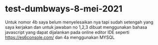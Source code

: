 # test-dumbways-8-mei-2021

Untuk nomor 4b saya belum menyelesaikan nya tapi sudah setengah yang saya kerjakan dan untuk jawaban no 1,2,3 dibuat menggunakan bahasa javascript yang dapat dijalankan pada online editor IDE seperti https://es6console.com/ dan 4a menggunakan MYSQL 
